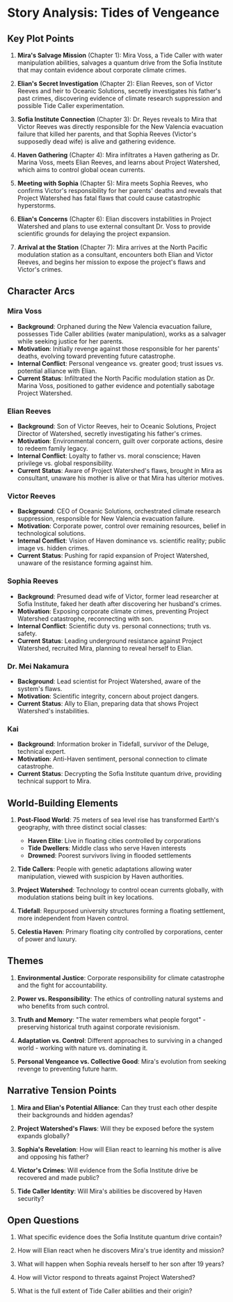 # Story Analysis: Tides of Vengeance

## Key Plot Points

1. **Mira's Salvage Mission** (Chapter 1): Mira Voss, a Tide Caller with water manipulation abilities, salvages a quantum drive from the Sofia Institute that may contain evidence about corporate climate crimes.

2. **Elian's Secret Investigation** (Chapter 2): Elian Reeves, son of Victor Reeves and heir to Oceanic Solutions, secretly investigates his father's past crimes, discovering evidence of climate research suppression and possible Tide Caller experimentation.

3. **Sofia Institute Connection** (Chapter 3): Dr. Reyes reveals to Mira that Victor Reeves was directly responsible for the New Valencia evacuation failure that killed her parents, and that Sophia Reeves (Victor's supposedly dead wife) is alive and gathering evidence.

4. **Haven Gathering** (Chapter 4): Mira infiltrates a Haven gathering as Dr. Marina Voss, meets Elian Reeves, and learns about Project Watershed, which aims to control global ocean currents.

5. **Meeting with Sophia** (Chapter 5): Mira meets Sophia Reeves, who confirms Victor's responsibility for her parents' deaths and reveals that Project Watershed has fatal flaws that could cause catastrophic hyperstorms.

6. **Elian's Concerns** (Chapter 6): Elian discovers instabilities in Project Watershed and plans to use external consultant Dr. Voss to provide scientific grounds for delaying the project expansion.

7. **Arrival at the Station** (Chapter 7): Mira arrives at the North Pacific modulation station as a consultant, encounters both Elian and Victor Reeves, and begins her mission to expose the project's flaws and Victor's crimes.

## Character Arcs

### Mira Voss
- **Background**: Orphaned during the New Valencia evacuation failure, possesses Tide Caller abilities (water manipulation), works as a salvager while seeking justice for her parents.
- **Motivation**: Initially revenge against those responsible for her parents' deaths, evolving toward preventing future catastrophe.
- **Internal Conflict**: Personal vengeance vs. greater good; trust issues vs. potential alliance with Elian.
- **Current Status**: Infiltrated the North Pacific modulation station as Dr. Marina Voss, positioned to gather evidence and potentially sabotage Project Watershed.

### Elian Reeves
- **Background**: Son of Victor Reeves, heir to Oceanic Solutions, Project Director of Watershed, secretly investigating his father's crimes.
- **Motivation**: Environmental concern, guilt over corporate actions, desire to redeem family legacy.
- **Internal Conflict**: Loyalty to father vs. moral conscience; Haven privilege vs. global responsibility.
- **Current Status**: Aware of Project Watershed's flaws, brought in Mira as consultant, unaware his mother is alive or that Mira has ulterior motives.

### Victor Reeves
- **Background**: CEO of Oceanic Solutions, orchestrated climate research suppression, responsible for New Valencia evacuation failure.
- **Motivation**: Corporate power, control over remaining resources, belief in technological solutions.
- **Internal Conflict**: Vision of Haven dominance vs. scientific reality; public image vs. hidden crimes.
- **Current Status**: Pushing for rapid expansion of Project Watershed, unaware of the resistance forming against him.

### Sophia Reeves
- **Background**: Presumed dead wife of Victor, former lead researcher at Sofia Institute, faked her death after discovering her husband's crimes.
- **Motivation**: Exposing corporate climate crimes, preventing Project Watershed catastrophe, reconnecting with son.
- **Internal Conflict**: Scientific duty vs. personal connections; truth vs. safety.
- **Current Status**: Leading underground resistance against Project Watershed, recruited Mira, planning to reveal herself to Elian.

### Dr. Mei Nakamura
- **Background**: Lead scientist for Project Watershed, aware of the system's flaws.
- **Motivation**: Scientific integrity, concern about project dangers.
- **Current Status**: Ally to Elian, preparing data that shows Project Watershed's instabilities.

### Kai
- **Background**: Information broker in Tidefall, survivor of the Deluge, technical expert.
- **Motivation**: Anti-Haven sentiment, personal connection to climate catastrophe.
- **Current Status**: Decrypting the Sofia Institute quantum drive, providing technical support to Mira.

## World-Building Elements

1. **Post-Flood World**: 75 meters of sea level rise has transformed Earth's geography, with three distinct social classes:
   - **Haven Elite**: Live in floating cities controlled by corporations
   - **Tide Dwellers**: Middle class who serve Haven interests
   - **Drowned**: Poorest survivors living in flooded settlements

2. **Tide Callers**: People with genetic adaptations allowing water manipulation, viewed with suspicion by Haven authorities.

3. **Project Watershed**: Technology to control ocean currents globally, with modulation stations being built in key locations.

4. **Tidefall**: Repurposed university structures forming a floating settlement, more independent from Haven control.

5. **Celestia Haven**: Primary floating city controlled by corporations, center of power and luxury.

## Themes

1. **Environmental Justice**: Corporate responsibility for climate catastrophe and the fight for accountability.

2. **Power vs. Responsibility**: The ethics of controlling natural systems and who benefits from such control.

3. **Truth and Memory**: "The water remembers what people forgot" - preserving historical truth against corporate revisionism.

4. **Adaptation vs. Control**: Different approaches to surviving in a changed world - working with nature vs. dominating it.

5. **Personal Vengeance vs. Collective Good**: Mira's evolution from seeking revenge to preventing future harm.

## Narrative Tension Points

1. **Mira and Elian's Potential Alliance**: Can they trust each other despite their backgrounds and hidden agendas?

2. **Project Watershed's Flaws**: Will they be exposed before the system expands globally?

3. **Sophia's Revelation**: How will Elian react to learning his mother is alive and opposing his father?

4. **Victor's Crimes**: Will evidence from the Sofia Institute drive be recovered and made public?

5. **Tide Caller Identity**: Will Mira's abilities be discovered by Haven security?

## Open Questions

1. What specific evidence does the Sofia Institute quantum drive contain?

2. How will Elian react when he discovers Mira's true identity and mission?

3. What will happen when Sophia reveals herself to her son after 19 years?

4. How will Victor respond to threats against Project Watershed?

5. What is the full extent of Tide Caller abilities and their origin?
